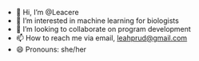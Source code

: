 - 👋 Hi, I’m @Leacere
- 👀 I’m interested in machine learning for biologists
- 💞️ I’m looking to collaborate on program development 
- 📫 How to reach me via email, leahprud@gmail.com
- 😄 Pronouns: she/her


<!---
Leacere/Leacere is a ✨ special ✨ repository because its `README.md` (this file) appears on your GitHub profile.
You can click the Preview link to take a look at your changes.
--->
